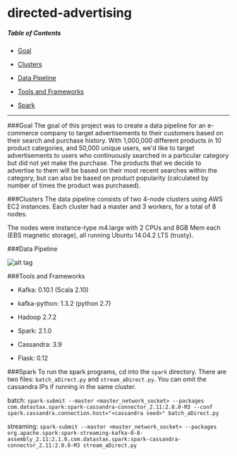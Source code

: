 # directed-advertising

##### Table of Contents  
- [Goal](#goal)

- [Clusters](#clusters)  

- [Data Pipeline](#data-pipeline)

- [Tools and Frameworks](#frameworks-and-versions)

- [Spark](#spark)

---

###Goal
The goal of this project was to create a data pipeline for an e-commerce company
to target advertisements to their customers based on their search and purchase
history.  With 1,000,000 different products in 10 product categories, and 50,000
unique users, we'd like to target advertisements to users who continuously searched
in a particular category but did not yet make the purchase.  The products that we
decide to advertise to them will be based on their most recent searches within the
category, but can also be based on product popularity (calculated by number of
times the product was purchased).


###Clusters
The data pipeline consists of two 4-node clusters using AWS EC2 instances.
Each cluster had a master and 3 workers, for a total of 8 nodes.

The nodes were instance-type m4.large with 2 CPUs and 8GB Mem each (EBS magnetic
storage), all running Ubuntu 14.04.2 LTS (trusty).


###Data Pipeline


![alt tag](https://raw.githubusercontent.com/username/directed-advertising/blob/master/flask/app/static/images/pipeline.png)



###Tools and Frameworks
- Kafka: 0.10.1 (Scala 2.10)
- kafka-python: 1.3.2 (python 2.7)
- Hadoop 2.7.2

- Spark: 2.1.0
- Cassandra: 3.9
- Flask: 0.12



###Spark 
To run the spark programs, cd into the `spark` directory. There are two files: `batch_aDirect.py` and `stream_aDirect.py`.
You can omit the cassandra IPs if running in the same cluster.

batch:
`spark-submit --master <master_network_socket> --packages com.datastax.spark:spark-cassandra-connector_2.11:2.0.0-M3 --conf spark.cassandra.connection.host="<cassandra seed>" batch_aDirect.py`

streaming:
`spark-submit --master <master_network_socket> --packages org.apache.spark:spark-streaming-kafka-0-8-assembly_2.11:2.1.0,com.datastax.spark:spark-cassandra-connector_2.11:2.0.0-M3 stream_aDirect.py`
